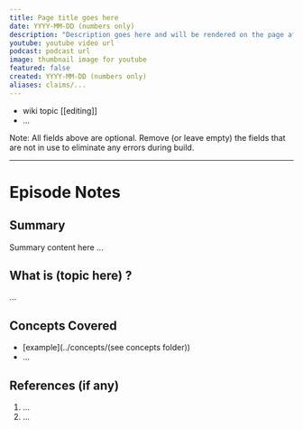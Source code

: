 ```yaml
---
title: Page title goes here
date: YYYY-MM-DD (numbers only)
description: "Description goes here and will be rendered on the page after the title"
youtube: youtube video url
podcast: podcast url
image: thumbnail image for youtube
featured: false
created: YYYY-MM-DD (numbers only)
aliases: claims/...
---
```


* wiki topic  [[editing]]
* ...

Note: All fields above are optional. Remove (or leave empty) the fields that are not in use to eliminate any errors during build.

***

# Episode Notes

## Summary

Summary content here ...

## What is (topic here) ?

...

## Concepts Covered

* [example](../concepts/(see concepts folder))
* ...

## References (if any)
1. ...
1. ...